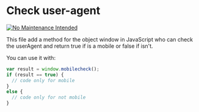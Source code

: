 Check user-agent
===================
[![No Maintenance Intended](http://unmaintained.tech/badge.svg)](http://unmaintained.tech/)

This file add a method for the object window in JavaScript who can check the userAgent and return true if is a mobile or false if isn't.

You can use it with:
```javascript
var result = window.mobilecheck();
if (result == true) {
  // code only for mobile
}
else {
  // code only for not mobile
}
```
